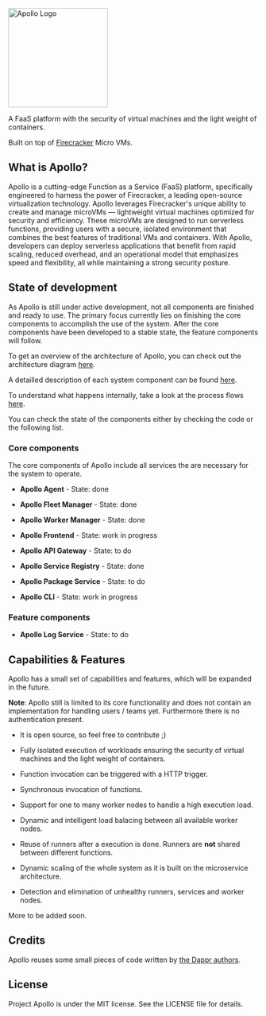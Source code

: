 <picture>
   <source media="(prefers-color-scheme: dark)" srcset="docs/images/apollo-logo-text-transparent-bg-white.png">
   <source media="(prefers-color-scheme: light)" srcset="docs/images/apollo-logo-text-transparent-bg-black.png">
   <img alt="Apollo Logo" width="200" src="docs/images/apollo-logo-text-transparent-bg-white.png">
</picture>

A FaaS platform with the security of virtual machines and the light weight of containers. 

Built on top of [Firecracker](https://github.com/firecracker-microvm/firecracker) Micro VMs.

## What is Apollo?

Apollo is a cutting-edge Function as a Service (FaaS) platform, specifically engineered to harness the power of Firecracker, a leading open-source virtualization technology. Apollo leverages Firecracker's unique ability to create and manage microVMs — lightweight virtual machines optimized for security and efficiency. These microVMs are designed to run serverless functions, providing users with a secure, isolated environment that combines the best features of traditional VMs and containers. With Apollo, developers can deploy serverless applications that benefit from rapid scaling, reduced overhead, and an operational model that emphasizes speed and flexibility, all while maintaining a strong security posture.

## State of development

As Apollo is still under active development, not all components are finished and ready to use. The primary focus currently lies on finishing the core components to accomplish the use of the system. After the core components have been developed to a stable state, the feature components will follow.

To get an overview of the architecture of Apollo, you can check out the architecture diagram [here](docs/design.md#system-architecture).

A detailled description of each system component can be found [here](docs/design.md#system-components).

To understand what happens internally, take a look at the process flows [here](docs/process-flows.md).

You can check the state of the components either by checking the code or the following list.

### Core components

The core components of Apollo include all services the are necessary for the system to operate.

- **Apollo Agent** - State: done

- **Apollo Fleet Manager** - State: done

- **Apollo Worker Manager** - State: done

- **Apollo Frontend** - State: work in progress

- **Apollo API Gateway** - State: to do

- **Apollo Service Registry** - State: done

- **Apollo Package Service** - State: to do

- **Apollo CLI** - State: work in progress

### Feature components

- **Apollo Log Service** - State: to do

## Capabilities & Features

Apollo has a small set of capabilities and features, which will be expanded in the future.

**Note**: Apollo still is limited to its core functionality and does not contain an implementation for handling users / teams yet. Furthermore there is no authentication present.

- It is open source, so feel free to contribute ;)

- Fully isolated execution of workloads ensuring the security of virtual machines and the light weight of containers.

- Function invocation can be triggered with a HTTP trigger.

- Synchronous invocation of functions.

- Support for one to many worker nodes to handle a high execution load.

- Dynamic and intelligent load balacing between all available worker nodes.

- Reuse of runners after a execution is done. Runners are **not** shared between different functions.

- Dynamic scaling of the whole system as it is built on the microservice architecture.

- Detection and elimination of unhealthy runners, services and worker nodes.

More to be added soon.

## Credits

Apollo reuses some small pieces of code written by [the Dappr authors](https://github.com/dapr/dapr).

## License

Project Apollo is under the MIT license. See the LICENSE file for details.